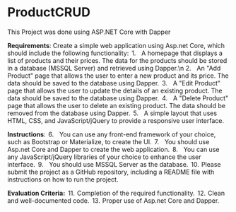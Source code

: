# ProductCRUD
 This Project was done using ASP.NET Core with Dapper

**Requirements**:
Create a simple web application using Asp.net Core, which should include the following functionality:  
1.     A homepage that displays a list of products and their prices. The data for the products should be stored in a database (MSSQL Server) and retrieved using Dapper.\n
2.     An "Add Product" page that allows the user to enter a new product and its price. The data should be saved to the database using Dapper.  
3.     A "Edit Product" page that allows the user to update the details of an existing product. The data should be saved to the database using Dapper.  
4.     A "Delete Product" page that allows the user to delete an existing product. The data should be removed from the database using Dapper.  
5.     A simple layout that uses HTML, CSS, and JavaScript/jQuery to provide a responsive user interface.  

**Instructions**:  
6.     You can use any front-end framework of your choice, such as Bootstrap or Materialize, to create the UI.  
7.     You should use Asp.net Core and Dapper to create the web application.  
8.     You can use any JavaScript/jQuery libraries of your choice to enhance the user interface.  
9.     You should use MSSQL Server as the database.  
10.  Please submit the project as a GitHub repository, including a README file with instructions on how to run the project.  

**Evaluation Criteria:**  
11.  Completion of the required functionality.  
12.  Clean and well-documented code.  
13.  Proper use of Asp.net Core and Dapper. 
